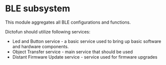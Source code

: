 # BLE subsystem

This module aggregates all BLE configurations and functions. 

Dictofun should utilize following services:

- Led and Button service - a basic service used to bring up basic software and hardware components.
- Object Transfer service - main service that should be used 
- Distant Firmware Update service - service used for firmware upgrades

